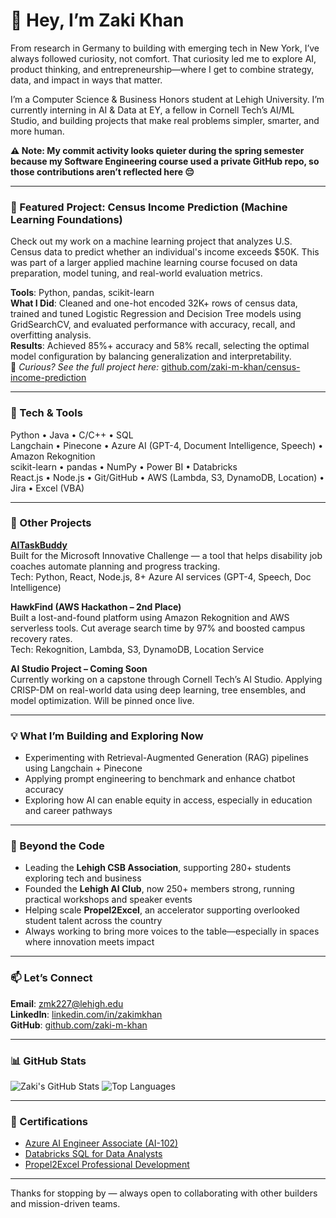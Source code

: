 # 👋 Hey, I’m Zaki Khan

From research in Germany to building with emerging tech in New York, I’ve always followed curiosity, not comfort. That curiosity led me to explore AI, product thinking, and entrepreneurship—where I get to combine strategy, data, and impact in ways that matter.

I’m a Computer Science & Business Honors student at Lehigh University. I’m currently interning in AI & Data at EY, a fellow in Cornell Tech’s AI/ML Studio, and building projects that make real problems simpler, smarter, and more human.

**⚠️ Note: My commit activity looks quieter during the spring semester because my Software Engineering course used a private GitHub repo, so those contributions aren’t reflected here 😔**

---

### 🎯 Featured Project: Census Income Prediction (Machine Learning Foundations)

Check out my work on a machine learning project that analyzes U.S. Census data to predict whether an individual's income exceeds $50K. This was part of a larger applied machine learning course focused on data preparation, model tuning, and real-world evaluation metrics.

**Tools**: Python, pandas, scikit-learn  
**What I Did**: Cleaned and one-hot encoded 32K+ rows of census data, trained and tuned Logistic Regression and Decision Tree models using GridSearchCV, and evaluated performance with accuracy, recall, and overfitting analysis.  
**Results**: Achieved 85%+ accuracy and 58% recall, selecting the optimal model configuration by balancing generalization and interpretability.  
👀 *Curious? See the full project here:* [github.com/zaki-m-khan/census-income-prediction](https://github.com/zaki-m-khan/census-income-prediction)

---

### 🧰 Tech & Tools

Python • Java • C/C++ • SQL  
Langchain • Pinecone • Azure AI (GPT-4, Document Intelligence, Speech) • Amazon Rekognition  
scikit-learn • pandas • NumPy • Power BI • Databricks  
React.js • Node.js • Git/GitHub • AWS (Lambda, S3, DynamoDB, Location) • Jira • Excel (VBA)

---

### 🚀 Other Projects

**[AITaskBuddy](https://ai-task-buddy.vercel.app/)**  
Built for the Microsoft Innovative Challenge — a tool that helps disability job coaches automate planning and progress tracking.  
Tech: Python, React, Node.js, 8+ Azure AI services (GPT-4, Speech, Doc Intelligence)

**HawkFind (AWS Hackathon – 2nd Place)**  
Built a lost-and-found platform using Amazon Rekognition and AWS serverless tools. Cut average search time by 97% and boosted campus recovery rates.  
Tech: Rekognition, Lambda, S3, DynamoDB, Location Service

**AI Studio Project – Coming Soon**  
Currently working on a capstone through Cornell Tech’s AI Studio. Applying CRISP-DM on real-world data using deep learning, tree ensembles, and model optimization. Will be pinned once live.

---

### 💡 What I’m Building and Exploring Now

- Experimenting with Retrieval-Augmented Generation (RAG) pipelines using Langchain + Pinecone  
- Applying prompt engineering to benchmark and enhance chatbot accuracy  
- Exploring how AI can enable equity in access, especially in education and career pathways  

---

### 👥 Beyond the Code

- Leading the **Lehigh CSB Association**, supporting 280+ students exploring tech and business  
- Founded the **Lehigh AI Club**, now 250+ members strong, running practical workshops and speaker events  
- Helping scale **Propel2Excel**, an accelerator supporting overlooked student talent across the country  
- Always working to bring more voices to the table—especially in spaces where innovation meets impact

---

### 📫 Let’s Connect

**Email**: zmk227@lehigh.edu  
**LinkedIn**: [linkedin.com/in/zakimkhan](https://linkedin.com/in/zakimkhan)  
**GitHub**: [github.com/zaki-m-khan](https://github.com/zaki-m-khan)

---

### 📊 GitHub Stats

![Zaki's GitHub Stats](https://github-readme-stats.vercel.app/api?username=zaki-m-khan&show_icons=true&theme=default)
![Top Languages](https://github-readme-stats.vercel.app/api/top-langs/?username=zaki-m-khan&layout=compact)

---

### 📜 Certifications

- [Azure AI Engineer Associate (AI-102)](https://learn.microsoft.com/api/credentials/share/en-us/zakimkhan/F97E0B52FAD0A3E?sharingId=32E967B9DC2D41A6)  
- [Databricks SQL for Data Analysts](https://www.udemy.com/course/databricks-sql-for-data-analysts)  
- [Propel2Excel Professional Development](https://credsverse.com/credentials/70bfc6df-59a4-4647-abfa-2cf519df5ac5)

---

Thanks for stopping by — always open to collaborating with other builders and mission-driven teams.
